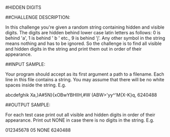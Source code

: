 #HIDDEN DIGITS

##CHALLENGE DESCRIPTION:

In this challenge you're given a random string containing hidden and visible digits. The digits are hidden behind lower case latin letters as follows: 0 is behind 'a', 1 is behind ' b ' etc., 9 is behind 'j'. Any other symbol in the string means nothing and has to be ignored. So the challenge is to find all visible and hidden digits in the string and print them out in order of their appearance.

##INPUT SAMPLE:

Your program should accept as its first argument a path to a filename. Each line in this file contains a string. You may assume that there will be no white spaces inside the string. E.g.

abcdefghik
Xa,}A#5N}{xOBwYBHIlH,#W
(ABW>'yy^'M{X-K}q,
6240488

##OUTPUT SAMPLE:

For each test case print out all visible and hidden digits in order of their appearance. Print out NONE in case there is no digits in the string. E.g.

012345678
05
NONE
6240488